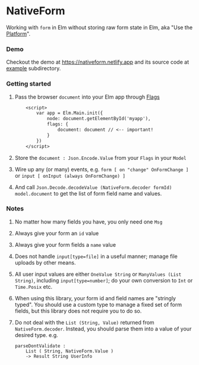 # NativeForm

Working with `form` in Elm without storing raw form state in Elm, aka "Use the [Platform](https://developer.mozilla.org/en-US/docs/Web/API/Document/forms)".

### Demo

Checkout the demo at https://nativeform.netlify.app and its source code at [example](https://github.com/choonkeat/nativeform/blob/main/example/src/Main.elm) subdirectory.

### Getting started

1. Pass the browser `document` into your Elm app through [Flags](https://guide.elm-lang.org/interop/flags.html)

    ```diff
        <script>
            var app = Elm.Main.init({
                node: document.getElementById('myapp'),
                flags: {
                    document: document // <-- important!
                }
            })
        </script>
    ```
1. Store the `document : Json.Encode.Value` from your `Flags` in your `Model`
1. Wire up any (or many) events, e.g. `form [ on "change" OnFormChange ]` or `input [ onInput (always OnFormChange) ]`
1. And call `Json.Decode.decodeValue (NativeForm.decoder formId) model.document` to get the list of form field name and values.

### Notes

1. No matter how many fields you have, you only need one `Msg`
1. Always give your form an `id` value
1. Always give your form fields a `name` value
1. Does not handle `input[type=file]` in a useful manner; manage file uploads by other means.
1. All user input values are either `OneValue String` or `ManyValues (List String)`, including `input[type=number]`; do your own conversion to `Int` or `Time.Posix` etc.
1. When using this library, your form id and field names are "stringly typed". You should use a custom type to manage a fixed set of form fields, but this library does not require you to do so.
1. Do not deal with the `List (String, Value)` returned from `NativeForm.decoder`. Instead, you should parse them into a value of your desired type. e.g.

    ```
    parseDontValidate :
        List ( String, NativeForm.Value )
        -> Result String UserInfo
    ```